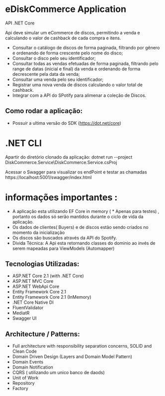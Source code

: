 ﻿

eDiskCommerce Application
=====================
 API .NET Core
 
  Api deve simular um eCommerce de discos, permitindo a venda e calculando o valor de cashback de cada compra e itens.

- Consultar o catálogo de discos de forma paginada, filtrando por gênero e ordenando de forma crescente pelo nome do disco;
- Consultar o disco pelo seu identificador;
- Consultar todas as vendas efetuadas de forma paginada, filtrando pelo range de datas (inicial e final) da venda e ordenando de forma decrescente pela data da venda;
- Consultar uma venda pelo seu identificador;
- Registrar uma nova venda de discos calculando o valor total de cashback.
- Integrar com a API do SPotify para alimenar a coleção de Discos.


## Como rodar a aplicação:
- Possuir a ultima versão do  SDK (https://dot.net/core)

 # .NET CLI
  Apartir do diretório clonado da aplicação:
  dotnet run --project DiskCommerce.Service\DiskCommerce.Service.csProj

  Acessar o Swagger para visualizar os endPoint e testar as chamadas
  https://localhost:5001/swagger/index.html
  
  # informações importantes :
  
   - A aplicação esta utilizando EF Core in memory ( * Apenas para testes) , portanto os dados só serão mantidos durante o ciclo de vida da aplicação.
   - Os dados de clientes( Buyers) e de discos estão sendo criados no momento da inicialização
   - Os discos são buscados através da API do Spotify.
   - Divida Técnica: A Api esta retornando classes do dominio ao invés de serem mapeadas para ViewModels (Automapper) 

## Tecnologias Utilizadas:

- ASP.NET Core 2.1 (with .NET Core)
- ASP.NET MVC Core 
- ASP.NET WebApi Core
- Entity Framework Core 2.1
- Entity Framework Core 2.1 (InMemory)
- .NET Core Native DI
- FluentValidator
- MediatR
- Swagger UI

## Architecture / Patterns:

- Full architecture with responsibility separation concerns, SOLID and Clean Code
- Domain Driven Design (Layers and Domain Model Pattern)
- Domain Events
- Domain Notification
- CQRS ( utilizando um unico banco de daods)
- Unit of Work
- Repository
- Factory



